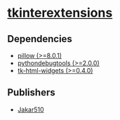 # [tkinterextensions](https://pypi.org/project/tkinterextensions)

## Dependencies
- [pillow (>=8.0.1)](packages/p/pillow.md)
- [pythondebugtools (>=2.0.0)](packages/p/pythondebugtools.md)
- [tk-html-widgets (>=0.4.0)](packages/t/tk-html-widgets.md)



## Publishers
- [Jakar510](https://pypi.org/user/Jakar510)

